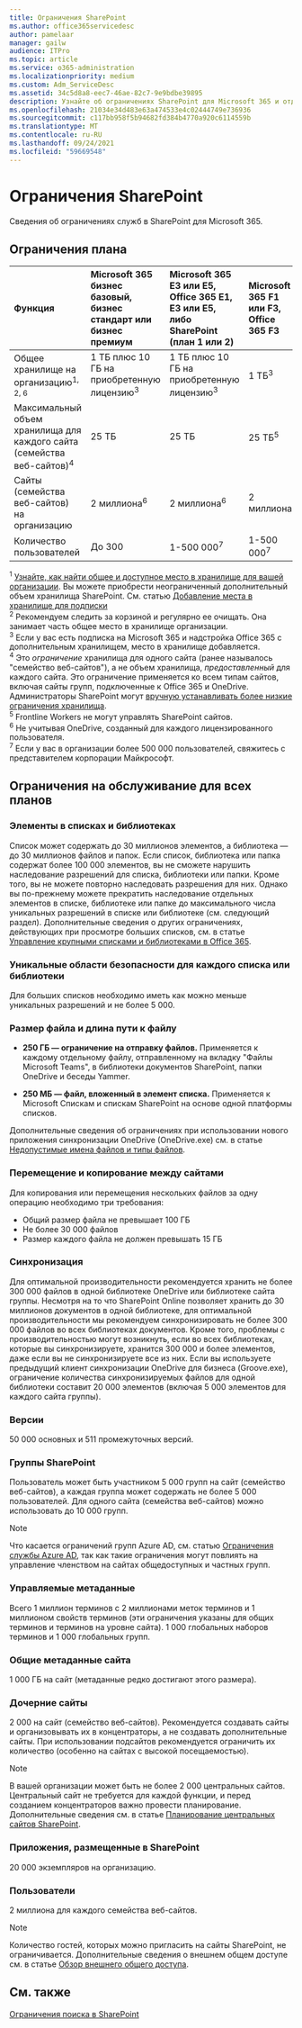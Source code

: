 ```yaml
---
title: Ограничения SharePoint
ms.author: office365servicedesc
author: pamelaar
manager: gailw
audience: ITPro
ms.topic: article
ms.service: o365-administration
ms.localizationpriority: medium
ms.custom: Adm_ServiceDesc
ms.assetid: 34c5d8a8-eec7-46ae-82c7-9e9bdbe39895
description: Узнайте об ограничениях SharePoint для Microsoft 365 и отдельных планов.
ms.openlocfilehash: 21034e34d483e63a474533e4c02444749e736936
ms.sourcegitcommit: c117bb958f5b94682fd384b4770a920c6114559b
ms.translationtype: MT
ms.contentlocale: ru-RU
ms.lasthandoff: 09/24/2021
ms.locfileid: "59669548"
---
```

# <a name="sharepoint-limits"></a>Ограничения SharePoint

Сведения об ограничениях служб в SharePoint для Microsoft 365.
  
## <a name="limits-by-plan"></a>Ограничения плана 

| Функция | Microsoft 365 бизнес базовый, бизнес стандарт или бизнес премиум | Microsoft 365 E3 или E5, Office 365 E1, E3 или E5, либо SharePoint (план 1 или 2) | Microsoft 365 F1 или F3, Office 365 F3 |
|:-----|:-----|:-----|:-----|
|Общее хранилище на организацию<sup>1, 2, 6</sup> <br/> |1 ТБ плюс 10 ГБ на приобретенную лицензию<sup>3</sup>  <br/> |1 ТБ плюс 10 ГБ на приобретенную лицензию<sup>3</sup> <br/> |1 ТБ<sup>3</sup> <br/> |
|Максимальный объем хранилища для каждого сайта (семейства веб-сайтов)<sup>4</sup><br/> |25 ТБ <br/> |25 ТБ <br/> |25 ТБ<sup>5</sup> <br/> |
|Сайты (семейства веб-сайтов) на организацию  <br/> |2 миллиона<sup>6</sup> <br/> |2 миллиона<sup>6</sup> <br/> |2 миллиона<br/> |
|Количество пользователей  <br/> |До 300  <br/> |1-500 000<sup>7</sup> <br/> |1-500 000<sup>7</sup> <br/> |
   
<sup>1</sup> [Узнайте, как найти общее и доступное место в хранилище для вашей организации](/sharepoint/manage-site-collection-storage-limits). Вы можете приобрести неограниченный дополнительный объем хранилища SharePoint. См. статью [Добавление места в хранилище для подписки](/office365/admin/subscriptions-and-billing/add-storage-space) 
<br/><sup>2</sup> Рекомендуем следить за корзиной и регулярно ее очищать. Она занимает часть общее место в хранилище организации. 
<br/> <sup>3</sup> Если у вас есть подписка на Microsoft 365 и надстройка Office 365 с дополнительным хранилищем, место в хранилище добавляется. 
<br/> <sup>4</sup> Это *ограничение* хранилища для одного сайта (ранее называлось "семейство веб-сайтов"), а не объем хранилища, *предоставленный* для каждого сайта. Это ограничение применяется ко всем типам сайтов, включая сайты групп, подключенные к Office 365 и OneDrive. Администраторы SharePoint могут [вручную устанавливать более низкие ограничения хранилища](/sharepoint/manage-site-collection-storage-limits#manage-individual-site-storage-limits). 
<br/> <sup>5</sup> Frontline Workers не могут управлять SharePoint сайтов. 
<br/> <sup>6</sup> Не учитывая OneDrive, созданный для каждого лицензированного пользователя. 
<br/> <sup>7</sup> Если у вас в организации более 500 000 пользователей, свяжитесь с представителем корпорации Майкрософт. 
  
## <a name="service-limits-for-all-plans"></a>Ограничения на обслуживание для всех планов

### <a name="items-in-lists-and-libraries"></a>Элементы в списках и библиотеках

Список может содержать до 30 миллионов элементов, а библиотека — до 30 миллионов файлов и папок. Если список, библиотека или папка содержат более 100 000 элементов, вы не сможете нарушить наследование разрешений для списка, библиотеки или папки. Кроме того, вы не можете повторно наследовать разрешения для них. Однако вы по-прежнему можете прекратить наследование отдельных элементов в списке, библиотеке или папке до максимального числа уникальных разрешений в списке или библиотеке (см. следующий раздел). Дополнительные сведения о других ограничениях, действующих при просмотре больших списков, см. в статье [Управление крупными списками и библиотеками в Office 365](https://support.office.com/article/b4038448-ec0e-49b7-b853-679d3d8fb784).

### <a name="unique-security-scopes-per-list-or-library"></a>Уникальные области безопасности для каждого списка или библиотеки

Для больших списков необходимо иметь как можно меньше уникальных разрешений и не более 5 000.

### <a name="file-size-and-file-path-length"></a>Размер файла и длина пути к файлу

- **250 ГБ — ограничение на отправку файлов.** Применяется к каждому отдельному файлу, отправленному на вкладку "Файлы Microsoft Teams", в библиотеки документов SharePoint, папки OneDrive и беседы Yammer.

- **250 МБ — файл, вложенный в элемент списка.** Применяется к Microsoft Спискам и спискам SharePoint на основе одной платформы списков.

Дополнительные сведения об ограничениях при использовании нового приложения синхронизации OneDrive (OneDrive.exe) см. в статье [Недопустимые имена файлов и типы файлов](https://support.office.com/article/64883a5d-228e-48f5-b3d2-eb39e07630fa).

### <a name="moving-and-copying-across-sites"></a>Перемещение и копирование между сайтами

Для копирования или перемещения нескольких файлов за одну операцию необходимо три требования:

- Общий размер файла не превышает 100 ГБ
- Не более 30 000 файлов
- Размер каждого файла не должен превышать 15 ГБ

### <a name="sync"></a>Синхронизация

Для оптимальной производительности рекомендуется хранить не более 300 000 файлов в одной библиотеке OneDrive или библиотеке сайта группы. Несмотря на то что SharePoint Online позволяет хранить до 30 миллионов документов в одной библиотеке, для оптимальной производительности мы рекомендуем синхронизировать не более 300 000 файлов во всех библиотеках документов. Кроме того, проблемы с производительностью могут возникнуть, если во всех библиотеках, которые вы синхронизируете, хранится 300 000 и более элементов, даже если вы не синхронизируете все из них. Если вы используете предыдущий клиент синхронизации OneDrive для бизнеса (Groove.exe), ограничение количества синхронизируемых файлов для одной библиотеки составит 20 000 элементов (включая 5 000 элементов для каждого сайта группы).

### <a name="versions"></a>Версии

50 000 основных и 511 промежуточных версий.

### <a name="sharepoint-groups"></a>Группы SharePoint

Пользователь может быть участником 5 000 групп на сайт (семейство веб-сайтов), а каждая группа может содержать не более 5 000 пользователей. Для одного сайта (семейства веб-сайтов) можно использовать до 10 000 групп.

> [!NOTE]
> Что касается ограничений групп Azure AD, см. статью [Ограничения службы Azure AD](/azure/active-directory/users-groups-roles/directory-service-limits-restrictions), так как такие ограничения могут повлиять на управление членством на сайтах общедоступных и частных групп.

### <a name="managed-metadata"></a>Управляемые метаданные

Всего 1 миллион терминов с 2 миллионами меток терминов и 1 миллионом свойств терминов (эти ограничения указаны для общих терминов и терминов на уровне сайта). 1 000 глобальных наборов терминов и 1 000 глобальных групп.

### <a name="overall-site-metadata"></a>Общие метаданные сайта

1 000 ГБ на сайт (метаданные редко достигают этого размера).

### <a name="subsites"></a>Дочерние сайты

2 000 на сайт (семейство веб-сайтов). Рекомендуется создавать сайты и организовывать их в концентраторы, а не создавать дополнительные сайты. При использовании подсайтов рекомендуется ограничить их количество (особенно на сайтах с высокой посещаемостью).

> [!NOTE]
> В вашей организации может быть не более 2 000 центральных сайтов. Центральный сайт не требуется для каждой функции, и перед созданием концентраторов важно провести планирование. Дополнительные сведения см. в статье [Планирование центральных сайтов SharePoint](/sharepoint/planning-hub-sites).

### <a name="sharepoint-hosted-applications"></a>Приложения, размещенные в SharePoint

20 000 экземпляров на организацию.

### <a name="users"></a>Пользователи

2 миллиона для каждого семейства веб-сайтов.

> [!NOTE]
> Количество гостей, которых можно пригласить на сайты SharePoint, не ограничивается. Дополнительные сведения о внешнем общем доступе см. в статье [Обзор внешнего общего доступа](/sharepoint/external-sharing-overview).

## <a name="see-also"></a>См. также

[Ограничения поиска в SharePoint](/sharepoint/search-limits)